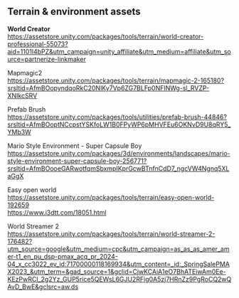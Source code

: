 ## Terrain & environment assets


**World Creator** \
https://assetstore.unity.com/packages/tools/terrain/world-creator-professional-55073?aid=1101l4bPZ&utm_campaign=unity_affiliate&utm_medium=affiliate&utm_source=partnerize-linkmaker

Mapmagic2 \
https://assetstore.unity.com/packages/tools/terrain/mapmagic-2-165180?srsltid=AfmBOopyndqoRkC20NlKy7Vp6ZG7BLFp0NFINWg-sl_RVZP-XNIkcSRV

Prefab Brush \
https://assetstore.unity.com/packages/tools/utilities/prefab-brush-44846?srsltid=AfmBOoptNCcpstYSKfoLW1B0FPyWP6pMHVFEu6OKNvD9U8qRY5_YMb3W

Mario Style Environment - Super Capsule Boy \
https://assetstore.unity.com/packages/3d/environments/landscapes/mario-style-environment-super-capsule-boy-256771?srsltid=AfmBOooeGARwotfqmSbxmpIKprGcwBTnfnCdD7_ngcVW4Ngnq5XLaGgX

Easy open world \
https://assetstore.unity.com/packages/tools/terrain/easy-open-world-192659 \
https://www.i3dtt.com/18051.html

World Streamer 2 \
https://assetstore.unity.com/packages/tools/terrain/world-streamer-2-176482?utm_source=google&utm_medium=cpc&utm_campaign=as_as_as_amer_amer-t1_en_pu_dsp-pmax_acq_pr_2024-04_x_cc3022_ev_id:71700000118169934&utm_content=_id:_SpringSalePMAX2023_&utm_term=&gad_source=1&gclid=CjwKCAiA1eO7BhATEiwAm0Ee-KEzPwRCI_2g2Yz_GUP5rice5QEWsL6GJU2RFig0A5zj7HRnZz9PgRoCQ2wQAvD_BwE&gclsrc=aw.ds

